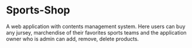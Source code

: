 # Sports-Shop
A web application with contents management system. Here users can buy any jursey, marchendise of their favorites sports teams and the application owner who is admin can add, remove, delete products.
